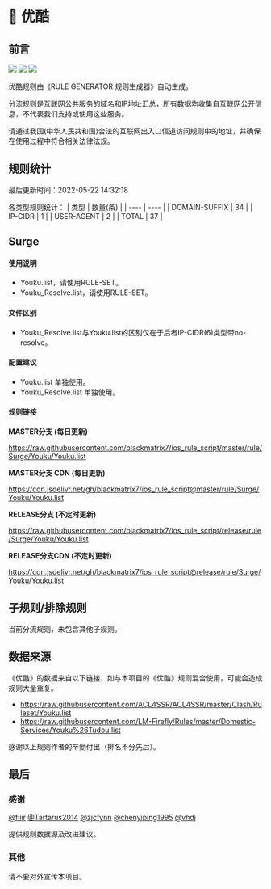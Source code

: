 # 🧸 优酷

## 前言

![](https://shields.io/badge/-移除重复规则-ff69b4) ![](https://shields.io/badge/-DOMAIN与DOMAIN--SUFFIX合并-green) ![](https://shields.io/badge/-IP--CIDR(6)合并-blueviolet) 

优酷规则由《RULE GENERATOR 规则生成器》自动生成。

分流规则是互联网公共服务的域名和IP地址汇总，所有数据均收集自互联网公开信息，不代表我们支持或使用这些服务。

请通过我国(中华人民共和国)合法的互联网出入口信道访问规则中的地址，并确保在使用过程中符合相关法律法规。

## 规则统计

最后更新时间：2022-05-22 14:32:18

各类型规则统计：
| 类型 | 数量(条)  | 
| ---- | ----  |
| DOMAIN-SUFFIX | 34  | 
| IP-CIDR | 1  | 
| USER-AGENT | 2  | 
| TOTAL | 37  | 


## Surge 

#### 使用说明
- Youku.list，请使用RULE-SET。
- Youku_Resolve.list，请使用RULE-SET。

#### 文件区别
- Youku_Resolve.list与Youku.list的区别仅在于后者IP-CIDR(6)类型带no-resolve。

#### 配置建议
- Youku.list 单独使用。
- Youku_Resolve.list 单独使用。

#### 规则链接
**MASTER分支 (每日更新)**

https://raw.githubusercontent.com/blackmatrix7/ios_rule_script/master/rule/Surge/Youku/Youku.list

**MASTER分支 CDN (每日更新)**

https://cdn.jsdelivr.net/gh/blackmatrix7/ios_rule_script@master/rule/Surge/Youku/Youku.list

**RELEASE分支 (不定时更新)**

https://raw.githubusercontent.com/blackmatrix7/ios_rule_script/release/rule/Surge/Youku/Youku.list

**RELEASE分支CDN (不定时更新)**

https://cdn.jsdelivr.net/gh/blackmatrix7/ios_rule_script@release/rule/Surge/Youku/Youku.list

## 子规则/排除规则


当前分流规则，未包含其他子规则。

## 数据来源

《优酷》的数据来自以下链接，如与本项目的《优酷》规则混合使用，可能会造成规则大量重复。

- https://raw.githubusercontent.com/ACL4SSR/ACL4SSR/master/Clash/Ruleset/Youku.list
- https://raw.githubusercontent.com/LM-Firefly/Rules/master/Domestic-Services/Youku%26Tudou.list


感谢以上规则作者的辛勤付出（排名不分先后）。

## 最后

### 感谢

[@fiiir](https://github.com/fiiir) [@Tartarus2014](https://github.com/Tartarus2014) [@zjcfynn](https://github.com/zjcfynn) [@chenyiping1995](https://github.com/chenyiping1995) [@vhdj](https://github.com/vhdj)

提供规则数据源及改进建议。

### 其他

请不要对外宣传本项目。